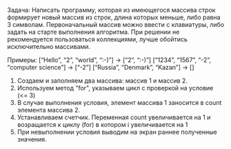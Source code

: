 Задача: 
Написать программу, которая из имеющегося массива строк формирует новый массив из строк, длина которых меньше, либо равна 3 символам. Первоначальный массив можно ввести с клавиатуры, либо задать на старте выполнения алгоритма. При решении не рекомендуется пользоваться коллекциями, лучше обойтись исключительно массивами.

Примеры:
[“Hello”, “2”, “world”, “:-)”] → [“2”, “:-)”]
[“1234”, “1567”, “-2”, “computer science”] → [“-2”]
[“Russia”, “Denmark”, “Kazan”] → []

1) Создаем и заполняем два массива: массив 1 и массив 2. 
2) Используем метод "for", указываем цикл с проверкой на условие (<= 3)
3) В случае выполнения условия, элемент массива 1 заносится в count элемента массива 2. 
4) Устанавливаем счетчик. Переменная сount увеличивается на 1 и возращается к циклу (for) в котором i увеличивается на 1
5) При невыполнении условия выводим на экран  раннее полученные значения. 